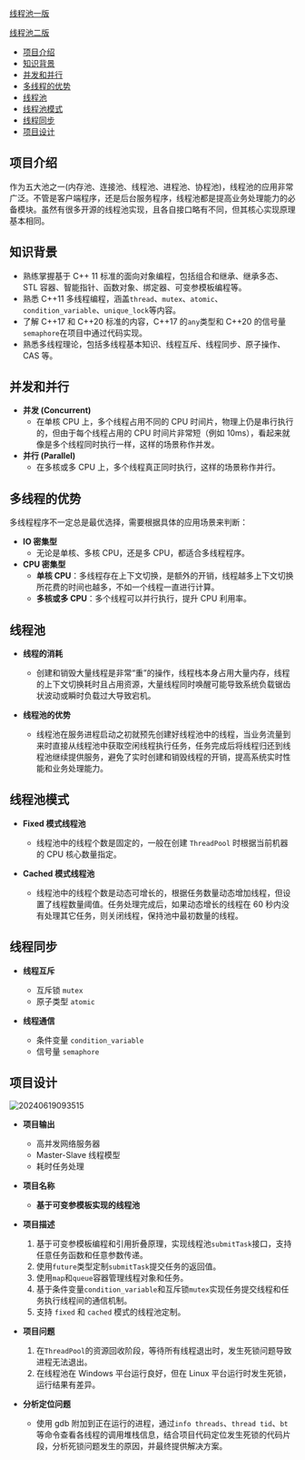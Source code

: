 [线程池一版](https://github.com/Corner430/study-notes/blob/main/cpp/线程池/线程池一版)

[线程池二版](https://github.com/Corner430/study-notes/blob/main/cpp/线程池/线程池二版)

- [项目介绍](#项目介绍)
- [知识背景](#知识背景)
- [并发和并行](#并发和并行)
- [多线程的优势](#多线程的优势)
- [线程池](#线程池)
- [线程池模式](#线程池模式)
- [线程同步](#线程同步)
- [项目设计](#项目设计)

## 项目介绍

作为五大池之一(内存池、连接池、线程池、进程池、协程池)，线程池的应用非常广泛。不管是客户端程序，还是后台服务程序，线程池都是提高业务处理能力的必备模块。虽然有很多开源的线程池实现，且各自接口略有不同，但其核心实现原理基本相同。

## 知识背景

- 熟练掌握基于 C++ 11 标准的面向对象编程，包括组合和继承、继承多态、STL 容器、智能指针、函数对象、绑定器、可变参模板编程等。
- 熟悉 C++11 多线程编程，涵盖`thread`、`mutex`、`atomic`、`condition_variable`、`unique_lock`等内容。
- 了解 C++17 和 C++20 标准的内容，C++17 的`any`类型和 C++20 的信号量`semaphore`在项目中通过代码实现。
- 熟悉多线程理论，包括多线程基本知识、线程互斥、线程同步、原子操作、CAS 等。

## 并发和并行

- **并发 (Concurrent)**
  - 在单核 CPU 上，多个线程占用不同的 CPU 时间片，物理上仍是串行执行的，但由于每个线程占用的 CPU 时间片非常短（例如 10ms），看起来就像是多个线程同时执行一样，这样的场景称作并发。
- **并行 (Parallel)**
  - 在多核或多 CPU 上，多个线程真正同时执行，这样的场景称作并行。

## 多线程的优势

多线程程序不一定总是最优选择，需要根据具体的应用场景来判断：

- **IO 密集型**
  - 无论是单核、多核 CPU，还是多 CPU，都适合多线程程序。
- **CPU 密集型**
  - **单核 CPU**：多线程存在上下文切换，是额外的开销，线程越多上下文切换所花费的时间也越多，不如一个线程一直进行计算。
  - **多核或多 CPU**：多个线程可以并行执行，提升 CPU 利用率。

## 线程池

- **线程的消耗**

  - 创建和销毁大量线程是非常“重”的操作，线程栈本身占用大量内存，线程的上下文切换耗时且占用资源，大量线程同时唤醒可能导致系统负载锯齿状波动或瞬时负载过大导致宕机。

- **线程池的优势**
  - 线程池在服务进程启动之初就预先创建好线程池中的线程，当业务流量到来时直接从线程池中获取空闲线程执行任务，任务完成后将线程归还到线程池继续提供服务，避免了实时创建和销毁线程的开销，提高系统实时性能和业务处理能力。

## 线程池模式

- **Fixed 模式线程池**

  - 线程池中的线程个数是固定的，一般在创建 `ThreadPool` 时根据当前机器的 CPU 核心数量指定。

- **Cached 模式线程池**
  - 线程池中的线程个数是动态可增长的，根据任务数量动态增加线程，但设置了线程数量阈值。任务处理完成后，如果动态增长的线程在 60 秒内没有处理其它任务，则关闭线程，保持池中最初数量的线程。

## 线程同步

- **线程互斥**

  - 互斥锁 `mutex`
  - 原子类型 `atomic`

- **线程通信**
  - 条件变量 `condition_variable`
  - 信号量 `semaphore`

## 项目设计

![20240619093515](https://cdn.jsdelivr.net/gh/Corner430/Picture/images/20240619093515.png)

- **项目输出**

  - 高并发网络服务器
  - Master-Slave 线程模型
  - 耗时任务处理

- **项目名称**

  - **基于可变参模板实现的线程池**

- **项目描述**

  1. 基于可变参模板编程和引用折叠原理，实现线程池`submitTask`接口，支持任意任务函数和任意参数传递。
  2. 使用`future`类型定制`submitTask`提交任务的返回值。
  3. 使用`map`和`queue`容器管理线程对象和任务。
  4. 基于条件变量`condition_variable`和互斥锁`mutex`实现任务提交线程和任务执行线程间的通信机制。
  5. 支持 `fixed` 和 `cached` 模式的线程池定制。

- **项目问题**

  1. 在`ThreadPool`的资源回收阶段，等待所有线程退出时，发生死锁问题导致进程无法退出。
  2. 在线程池在 Windows 平台运行良好，但在 Linux 平台运行时发生死锁，运行结果有差异。

- **分析定位问题**
  - 使用 gdb 附加到正在运行的进程，通过`info threads`、`thread tid`、`bt`等命令查看各线程的调用堆栈信息，结合项目代码定位发生死锁的代码片段，分析死锁问题发生的原因，并最终提供解决方案。
